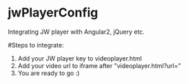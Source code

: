 # jwPlayerConfig
Integrating JW player with Angular2, jQuery etc.

#Steps to integrate:
1. Add your JW player key to videoplayer.html
2. Add your video url to iframe after "videoplayer.html?url="
3. You are ready to go :)
